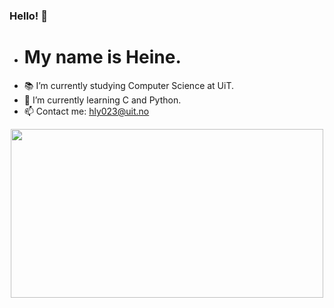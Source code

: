 ### Hello! 👋
- # My name is Heine.
- 📚 I’m currently studying Computer Science at UiT.
- 🌱 I’m currently learning C and Python.
- 📫 Contact me: hly023@uit.no


<div id="header" align="center">
  <img src="https://c.tenor.com/078DIpj7gfEAAAAd/laptop.gif" width="500" height="270"/>
</div>
